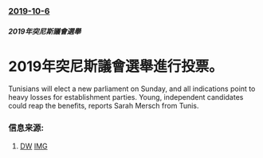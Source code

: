 ### [2019-10-6](/news/2019/10/6/index.md)

##### 2019年突尼斯議會選舉
# 2019年突尼斯議會選舉進行投票。 

Tunisians will elect a new parliament on Sunday, and all indications point to heavy losses for establishment parties. Young, independent candidates could reap the benefits, reports Sarah Mersch from Tunis.


### 信息来源:

1. [DW](https://www.dw.com/en/tunisia-election-a-chance-for-political-newcomers/a-50711837) [IMG](https://www.dw.com/image/50683550_304.jpg)
